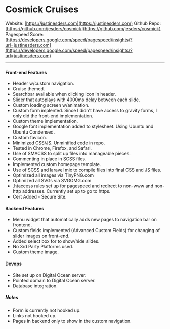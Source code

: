 # Cosmick Cruises
Website: [https://justinesders.com](https://justinesders.com)
Github Repo: [https://github.com/jesders/cosmick](https://github.com/jesders/cosmick)
Pagespeed Score: [https://developers.google.com/speed/pagespeed/insights/?url=justinesders.com](https://developers.google.com/speed/pagespeed/insights/?url=justinesders.com)

___

#### Front-end Features
  - Header w/custom navigation.
  - Cruise themed.
  - Searchbar available when clicking icon in header.
  - Slider that autoplays with 4000ms delay between each slide.
  - Custom loading screen w/animation.
  - Custom form implented. Since I didn't have access to gravity forms, I only did the front-end implementation.
  - Custom theme implementation.
  - Google font implementation added to stylesheet. Using Ubuntu and Ubuntu Condensed.
  - Custom favicon.
  - Minimized CSS/JS. Unminified code in repo.
  - Tested in Chrome, Firefox, and Safari.
  - Use of SMACSS to split up files into manageable pieces.
  - Commenting in place in SCSS files.
  - Implemented custom homepage template.
  - Use of SCSS and laravel mix to compile files into final CSS and JS files.
  - Optimized all images via TinyPNG.com
  - Optimized all SVGs via SVGOMG.com
  - .htaccess rules set up for pagespeed and redirect to non-www and non-http addresses. Currently set up to go to https.
  - Cert Added - Secure Site.

#### Backend Features
  - Menu widget that automatically adds new pages to navigation bar on frontend.
  - Custom fields implemented (Advanced Custom Fields) for changing of slider images on front-end.
  - Added select box for to show/hide slides.
  - No 3rd Party Platforms used.
  - Custom theme image.

#### Devops
  - Site set up on Digital Ocean server.
  - Pointed domain to Digital Ocean server.
  - Database integration.

##### Notes
  - Form is currently not hooked up.
  - Links not hooked up.
  - Pages in backend only to show in the custom navigation.